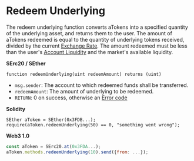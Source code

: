 # Redeem Underlying

The redeem underlying function converts aTokens into a specified quantity of the underlying asset, and returns them to the user. The amount of aTokens redeemed is equal to the quantity of underlying tokens received, divided by the current [Exchange Rate](exchange-rate.md). The amount redeemed must be less than the user's [Account Liquidity](https://github.com/annexfinance/annex-docs/tree/294e07fcebce7997c93709b5b9f8bbdb7e8271af/atokens/comptroller/get-account-liquidity.md) and the market's available liquidity.

**SErc20 / SEther**

```text
function redeemUnderlying(uint redeemAmount) returns (uint)
```

* `msg.sender`: The account to which redeemed funds shall be transferred.
* `redeemAmount`: The amount of underlying to be redeemed.
* `RETURN`: 0 on success, otherwise an [Error code](error-codes.md)

**Solidity**

```text
SEther aToken = SEther(0x3FDB...);
require(aToken.redeemUnderlying(50) == 0, "something went wrong");
```

**Web3 1.0**

```javascript
const aToken = SErc20.at(0x3FDA...);
aToken.methods.redeemUnderlying(10).send({from: ...});
```

